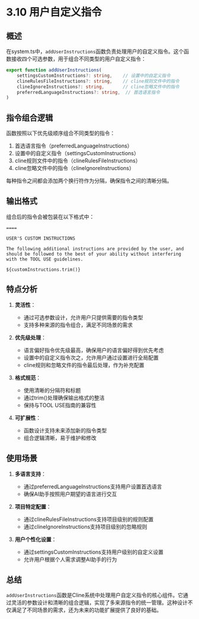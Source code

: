 # 3.10 用户自定义指令

## 概述

在system.ts中，`addUserInstructions`函数负责处理用户的自定义指令。这个函数接收四个可选参数，用于组合不同类型的用户自定义指令：

```typescript
export function addUserInstructions(
    settingsCustomInstructions?: string,    // 设置中的自定义指令
    clineRulesFileInstructions?: string,    // cline规则文件中的指令
    clineIgnoreInstructions?: string,       // cline忽略文件中的指令
    preferredLanguageInstructions?: string,  // 首选语言指令
)
```

## 指令组合逻辑

函数按照以下优先级顺序组合不同类型的指令：

1. 首选语言指令（preferredLanguageInstructions）
2. 设置中的自定义指令（settingsCustomInstructions）
3. cline规则文件中的指令（clineRulesFileInstructions）
4. cline忽略文件中的指令（clineIgnoreInstructions）

每种指令之间都会添加两个换行符作为分隔，确保指令之间的清晰分隔。

## 输出格式

组合后的指令会被包装在以下格式中：

```
====

USER'S CUSTOM INSTRUCTIONS

The following additional instructions are provided by the user, and should be followed to the best of your ability without interfering with the TOOL USE guidelines.

${customInstructions.trim()}
```

## 特点分析

1. **灵活性**：
   - 通过可选参数设计，允许用户只提供需要的指令类型
   - 支持多种来源的指令组合，满足不同场景的需求

2. **优先级处理**：
   - 语言偏好指令优先级最高，确保用户的语言偏好得到优先考虑
   - 设置中的自定义指令次之，允许用户通过设置进行全局配置
   - cline规则和忽略文件的指令最后处理，作为补充配置

3. **格式规范**：
   - 使用清晰的分隔符和标题
   - 通过trim()处理确保输出格式的整洁
   - 保持与TOOL USE指南的兼容性

4. **可扩展性**：
   - 函数设计支持未来添加新的指令类型
   - 组合逻辑清晰，易于维护和修改

## 使用场景

1. **多语言支持**：
   - 通过preferredLanguageInstructions支持用户设置首选语言
   - 确保AI助手按照用户期望的语言进行交互

2. **项目特定配置**：
   - 通过clineRulesFileInstructions支持项目级别的规则配置
   - 通过clineIgnoreInstructions支持项目级别的忽略规则

3. **用户个性化设置**：
   - 通过settingsCustomInstructions支持用户级别的自定义设置
   - 允许用户根据个人需求调整AI助手的行为

## 总结

`addUserInstructions`函数是Cline系统中处理用户自定义指令的核心组件。它通过灵活的参数设计和清晰的组合逻辑，实现了多来源指令的统一管理。这种设计不仅满足了不同场景的需求，还为未来的功能扩展提供了良好的基础。 